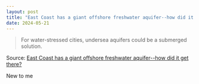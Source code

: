 ```yaml
---
layout: post
title: "East Coast has a giant offshore freshwater aquifer--how did it get there?"
date: 2024-05-21
---
```


> For water-stressed cities, undersea aquifers could be a submerged
solution.

Source: [East Coast has a giant offshore freshwater aquifer--how did it get
there?](https://arstechnica.com/?p=2025268)

New to me


